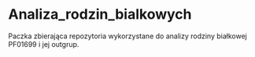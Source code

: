 # Analiza_rodzin_bialkowych
Paczka zbierająca repozytoria wykorzystane do analizy rodziny białkowej PF01699 i jej outgrup.
